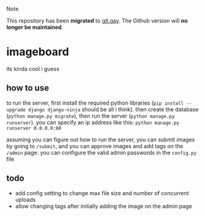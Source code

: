 > [!NOTE]  
> This repository has been **migrated** to [git.gay](https://git.gay/trinkey/imageboard). The Github version will **no longer be maintained**.

# imageboard
its kinda cool i guess

## how to use
to run the server, first install the required python libraries (`pip install --upgrade django django-ninja` should be all i think). then create the database (`python manage.py migrate`), then run the server (`python manage.py runserver`). you can specify an ip address like this: `python manage.py runserver 0.0.0.0:80`

assuming you can figure out how to run the server, you can submit images by going to `/submit`, and you can approve images and add tags on the `/admin` page. you can configure the valid admin passwords in the `config.py` file

## todo
- add config setting to change max file size and number of concurrent uploads
- allow changing tags after initially adding the image on the admin page
